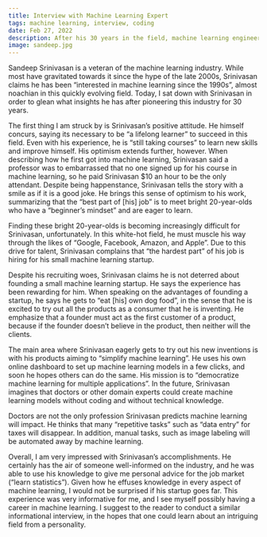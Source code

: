 ```yaml
---
title: Interview with Machine Learning Expert
tags: machine learning, interview, coding
date: Feb 27, 2022
description: After his 30 years in the field, machine learning engineer Sandeep Srinivasan offers advice on how to tackle this complex career.
image: sandeep.jpg
---
```

Sandeep Srinivasan is a veteran of the machine learning industry. While most have gravitated towards it since the hype of the late 2000s, Srinivasan claims he has been “interested in machine learning since the 1990s”, almost noachian in this quickly evolving field. Today, I sat down with Srinivasan in order to glean what insights he has after pioneering this industry for 30 years. 

The first thing I am struck by is Srinivasan’s positive attitude. He himself concurs, saying its necessary to be “a lifelong learner” to succeed in this field. Even with his experience, he is “still taking courses” to learn new skills and improve himself. His optimism extends further, however. When describing how he first got into machine learning, Srinivasan said a professor was to embarrassed that no one signed up for his course in machine learning, so he paid Srinivasan $10 an hour to be the only attendant. Despite being happenstance, Srinivasan tells the story with a smile as if it is a good joke. He brings this sense of optimism to his work, summarizing that the “best part of [his] job” is to meet bright 20-year-olds who have a “beginner’s mindset” and are eager to learn. 

Finding these bright 20-year-olds is becoming increasingly difficult for Srinivasan, unfortunately. In this white-hot field, he must muscle his way through the likes of “Google, Facebook, Amazon, and Apple”. Due to this drive for talent, Srinivasan complains that “the hardest part” of his job is hiring for his small machine learning startup.

Despite his recruiting woes, Srinivasan claims he is not deterred about founding a small machine learning startup. He says the experience has been rewarding for him. When speaking on the advantages of founding a startup, he says he gets to “eat [his] own dog food”, in the sense that he is excited to try out all the products as a consumer that he is inventing. He emphasize that a founder must act as the first customer of a product, because if the founder doesn’t believe in the product, then neither will the clients. 

The main area where Srinivasan eagerly gets to try out his new inventions is with his products aiming to “simplify machine learning”. He uses his own online dashboard to set up machine learning models in a few clicks, and soon he hopes others can do the same. His mission is to “democratize machine learning for multiple applications”.  In the future, Srinivasan imagines that doctors or other domain experts could create machine learning models without coding and without technical knowledge. 
	
Doctors are not the only profession Srinivasan predicts machine learning will impact. He thinks that many “repetitive tasks” such as “data entry” for taxes will disappear. In addition, manual tasks, such as image labeling will be automated away by machine learning.

Overall, I am very impressed with Srinivasan’s accomplishments. He certainly has the air of someone well-informed on the industry, and he was able to use his knowledge to give me personal advice for the job market (“learn statistics”). Given how he effuses knowledge in every aspect of machine learning, I would not be surprised if his startup goes far. This experience was very informative for me, and I see myself possibly having a career in machine learning. I suggest to the reader to conduct a similar informational interview, in the hopes that one could learn about an intriguing field from a personality. 


 
